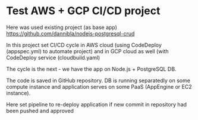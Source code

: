 # Test AWS + GCP CI/CD project

Here was used existing project (as base app) https://github.com/dannibla/nodejs-postgresql-crud

In this project set CI/CD cycle in AWS cloud (using CodeDeploy (appspec.yml) to automate project) and in GCP cloud as well (with CodeDeploy service (cloudbuild.yaml)

The cycle is the next - we have the app on Node.js + PostgreSQL DB.

The code is saved in GitHub repository. DB is running separatedly on some compute instance and application serves on some PaaS (AppEngine or EC2 instance).

Here set pipeline to re-deploy application if new commit in repository had been pushed and approved
